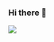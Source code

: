 ### Hi there 👋
<p>
<img src="https://github.com/UkashFarooq/UkashFarooq/blob/main/Ukash_Intro1.gif">
</p>
<!--
**UkashFarooq/UkashFarooq** is a ✨ _special_ ✨ repository because its `README.md` (this file) appears on your GitHub profile.

Here are some ideas to get you started:

- 🔭 I’m currently working on ...
- 🌱 I’m currently learning ...
- 👯 I’m looking to collaborate on ...
- 🤔 I’m looking for help with ...
- 💬 Ask me about ...
- 📫 How to reach me: ...
- 😄 Pronouns: ...
- ⚡ Fun fact: ...
-->
